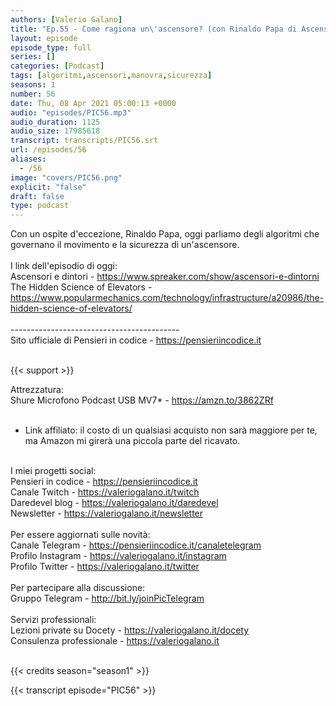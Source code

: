 ```yaml
---
authors: [Valerio Galano]
title: "Ep.55 - Come ragiona un\'ascensore? (con Rinaldo Papa di Ascensori e dintorni)"
layout: episode
episode_type: full
series: []
categories: [Podcast]
tags: [algoritmi,ascensori,manovra,sicurezza]
seasons: 1
number: 56
date: Thu, 08 Apr 2021 05:00:13 +0000
audio: "episodes/PIC56.mp3"
audio_duration: 1125
audio_size: 17985618
transcript: transcripts/PIC56.srt
url: /episodes/56
aliases: 
  - /56
image: "covers/PIC56.png"
explicit: "false"
draft: false
type: podcast
---
```

Con un ospite d'eccezione, Rinaldo Papa, oggi parliamo degli algoritmi che governano il movimento e la sicurezza di un'ascensore.<br />
<br />
I link dell'episodio di oggi: <br />
Ascensori e dintori - <a href="https://www.spreaker.com/show/ascensori-e-dintorni" rel="noopener">https://www.spreaker.com/show/ascensori-e-dintorni</a>  <br />
The Hidden Science of Elevators - <a href="https://www.popularmechanics.com/technology/infrastructure/a20986/the-hidden-science-of-elevators/" rel="noopener">https://www.popularmechanics.com/technology/infrastructure/a20986/the-hidden-science-of-elevators/</a> <br />
<br />
------------------------------------------<br />
Sito ufficiale di Pensieri in codice - <a href="https://pensieriincodice.it" rel="noopener">https://pensieriincodice.it</a> <br />
<br />


{{< support >}}

Attrezzatura:<br />
Shure Microfono Podcast USB MV7* - <a href="https://amzn.to/3862ZRf" rel="noopener">https://amzn.to/3862ZRf</a>  <br />
<br />
* Link affiliato: il costo di un qualsiasi acquisto non sarà maggiore per te, ma Amazon mi girerà una piccola parte del ricavato. <br />
<br />
I miei progetti social:<br />
Pensieri in codice - <a href="https://pensieriincodice.it" rel="noopener">https://pensieriincodice.it</a> <br />
Canale Twitch - <a href="https://valeriogalano.it/twitch" rel="noopener">https://valeriogalano.it/twitch</a> <br />
Daredevel blog - <a href="https://valeriogalano.it/daredevel" rel="noopener">https://valeriogalano.it/daredevel</a> <br />
Newsletter - <a href="https://valeriogalano.it/newsletter" rel="noopener">https://valeriogalano.it/newsletter</a> <br />
<br />
Per essere aggiornati sulle novità:<br />
Canale Telegram - <a href="https://pensieriincodice.it/canaletelegram" rel="noopener">https://pensieriincodice.it/canaletelegram</a> <br />
Profilo Instagram - <a href="https://valeriogalano.it/instagram" rel="noopener">https://valeriogalano.it/instagram</a> <br />
Profilo Twitter - <a href="https://valeriogalano.it/twitter" rel="noopener">https://valeriogalano.it/twitter</a> <br />
<br />
Per partecipare alla discussione:<br />
Gruppo Telegram - <a href="http://bit.ly/joinPicTelegram" rel="noopener">http://bit.ly/joinPicTelegram</a> <br />
<br />
Servizi professionali:<br />
Lezioni private su Docety - <a href="https://valeriogalano.it/docety" rel="noopener">https://valeriogalano.it/docety</a> <br />
Consulenza professionale - <a href="https://valeriogalano.it" rel="noopener">https://valeriogalano.it</a> <br />
<br />


{{< credits season="season1" >}}

<!-- more -->

{{< transcript episode="PIC56" >}}